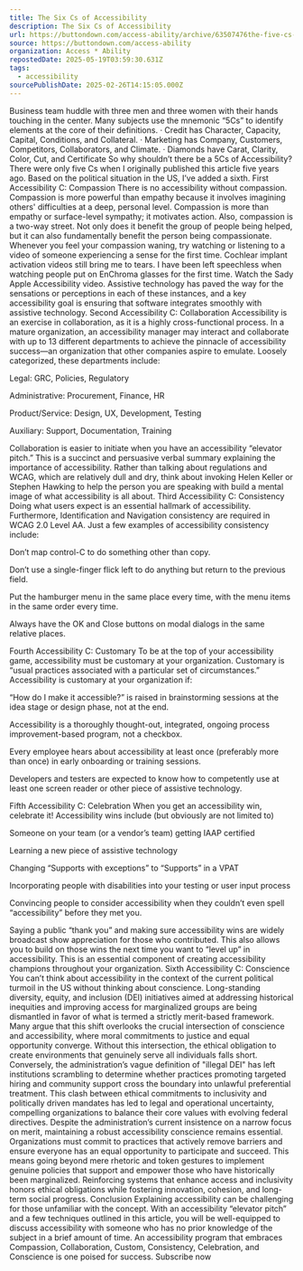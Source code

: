 ```yaml
---
title: The Six Cs of Accessibility
description: The Six Cs of Accessibility
url: https://buttondown.com/access-ability/archive/63507476the-five-cs-of-accessibility/
source: https://buttondown.com/access-ability
organization: Access * Ability
repostedDate: 2025-05-19T03:59:30.631Z
tags:
  - accessibility
sourcePublishDate: 2025-02-26T14:15:05.000Z
---
```


Business team huddle with three men and three women with their hands touching in the center.
Many subjects use the mnemonic “5Cs” to identify elements at the core of their definitions.
· Credit has Character, Capacity, Capital, Conditions, and Collateral.
· Marketing has Company, Customers, Competitors, Collaborators, and Climate.
· Diamonds have Carat, Clarity, Color, Cut, and Certificate
So why shouldn’t there be a 5Cs of Accessibility? There were only five Cs when I originally published this article five years ago. Based on the political situation in the US, I’ve added a sixth.
First Accessibility C: Compassion
There is no accessibility without compassion. Compassion is more powerful than empathy because it involves imagining others' difficulties at a deep, personal level. Compassion is more than empathy or surface-level sympathy; it motivates action. Also, compassion is a two-way street. Not only does it benefit the group of people being helped, but it can also fundamentally benefit the person being compassionate.
Whenever you feel your compassion waning, try watching or listening to a video of someone experiencing a sense for the first time. Cochlear implant activation videos still bring me to tears. I have been left speechless when watching people put on EnChroma glasses for the first time. Watch the Sady Apple Accessibility video. Assistive technology has paved the way for the sensations or perceptions in each of these instances, and a key accessibility goal is ensuring that software integrates smoothly with assistive technology.
Second Accessibility C: Collaboration
Accessibility is an exercise in collaboration, as it is a highly cross-functional process. In a mature organization, an accessibility manager may interact and collaborate with up to 13 different departments to achieve the pinnacle of accessibility success—an organization that other companies aspire to emulate. Loosely categorized, these departments include:

Legal: GRC, Policies, Regulatory

Administrative: Procurement, Finance, HR

Product/Service: Design, UX, Development, Testing

Auxiliary: Support, Documentation, Training

Collaboration is easier to initiate when you have an accessibility “elevator pitch.” This is a succinct and persuasive verbal summary explaining the importance of accessibility. Rather than talking about regulations and WCAG, which are relatively dull and dry, think about invoking Helen Keller or Stephen Hawking to help the person you are speaking with build a mental image of what accessibility is all about.
Third Accessibility C: Consistency
Doing what users expect is an essential hallmark of accessibility. Furthermore, Identification and Navigation consistency are required in WCAG 2.0 Level AA. Just a few examples of accessibility consistency include:

Don’t map control-C to do something other than copy.

Don’t use a single-finger flick left to do anything but return to the previous field.

Put the hamburger menu in the same place every time, with the menu items in the same order every time.

Always have the OK and Close buttons on modal dialogs in the same relative places.

Fourth Accessibility C: Customary
To be at the top of your accessibility game, accessibility must be customary at your organization. Customary is “usual practices associated with a particular set of circumstances.” Accessibility is customary at your organization if:

“How do I make it accessible?” is raised in brainstorming sessions at the idea stage or design phase, not at the end.

Accessibility is a thoroughly thought-out, integrated, ongoing process improvement-based program, not a checkbox.

Every employee hears about accessibility at least once (preferably more than once) in early onboarding or training sessions.

Developers and testers are expected to know how to competently use at least one screen reader or other piece of assistive technology.

Fifth Accessibility C: Celebration
When you get an accessibility win, celebrate it! Accessibility wins include (but obviously are not limited to)

Someone on your team (or a vendor’s team) getting IAAP certified

Learning a new piece of assistive technology

Changing “Supports with exceptions” to “Supports” in a VPAT

Incorporating people with disabilities into your testing or user input process

Convincing people to consider accessibility when they couldn’t even spell “accessibility” before they met you.

Saying a public “thank you” and making sure accessibility wins are widely broadcast show appreciation for those who contributed. This also allows you to build on those wins the next time you want to “level up” in accessibility. This is an essential component of creating accessibility champions throughout your organization.
Sixth Accessibility C: Conscience
You can’t think about accessibility in the context of the current political turmoil in the US without thinking about conscience.  Long-standing diversity, equity, and inclusion (DEI) initiatives aimed at addressing historical inequities and improving access for marginalized groups are being dismantled in favor of what is termed a strictly merit-based framework. Many argue that this shift overlooks the crucial intersection of conscience and accessibility, where moral commitments to justice and equal opportunity converge. Without this intersection, the ethical obligation to create environments that genuinely serve all individuals falls short. Conversely, the administration’s vague definition of "illegal DEI" has left institutions scrambling to determine whether practices promoting targeted hiring and community support cross the boundary into unlawful preferential treatment. This clash between ethical commitments to inclusivity and politically driven mandates has led to legal and operational uncertainty, compelling organizations to balance their core values with evolving federal directives.
Despite the administration’s current insistence on a narrow focus on merit, maintaining a robust accessibility conscience remains essential. Organizations must commit to practices that actively remove barriers and ensure everyone has an equal opportunity to participate and succeed. This means going beyond mere rhetoric and token gestures to implement genuine policies that support and empower those who have historically been marginalized. Reinforcing systems that enhance access and inclusivity honors ethical obligations while fostering innovation, cohesion, and long-term social progress.
Conclusion
Explaining accessibility can be challenging for those unfamiliar with the concept. With an accessibility “elevator pitch” and a few techniques outlined in this article, you will be well-equipped to discuss accessibility with someone who has no prior knowledge of the subject in a brief amount of time. An accessibility program that embraces Compassion, Collaboration, Custom, Consistency, Celebration, and Conscience is one poised for success.
Subscribe now